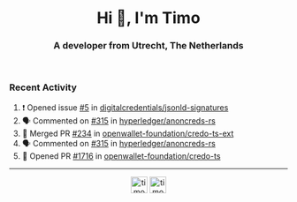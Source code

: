 <h1 align="center">Hi 👋, I'm Timo</h1>
<h3 align="center">A developer from Utrecht, The Netherlands</h3>
<br/>
<!-- https://github.com/rahuldkjain/github-profile-readme-generator --!>

<!--  <p align="left"><img src="https://github-readme-stats.vercel.app/api?username=timoglastra&show_icons=true&count_private=true&" alt="timoglastra" /></p> --!>

<!--
Github language stats
<p align="left"><img src="https://github-readme-stats.vercel.app/api/top-langs/?username=timoglastra&layout=compact" alt="timoglastra" /><p>
-->

<!-- Codestats language stats -->
<!-- <p align="left"><img src="https://codestats-readme.vercel.app/api/top-langs/?username=timoglastra&layout=compact&language_count=12" alt="timoglastra" /><p>    --!>
  
<h3>Recent Activity</h3>

<!--START_SECTION:activity-->
1. ❗ Opened issue [#5](https://github.com/digitalcredentials/jsonld-signatures/issues/5) in [digitalcredentials/jsonld-signatures](https://github.com/digitalcredentials/jsonld-signatures)
2. 🗣 Commented on [#315](https://github.com/hyperledger/anoncreds-rs/issues/315#issuecomment-1917378680) in [hyperledger/anoncreds-rs](https://github.com/hyperledger/anoncreds-rs)
3. 🎉 Merged PR [#234](https://github.com/openwallet-foundation/credo-ts-ext/pull/234) in [openwallet-foundation/credo-ts-ext](https://github.com/openwallet-foundation/credo-ts-ext)
4. 🗣 Commented on [#315](https://github.com/hyperledger/anoncreds-rs/issues/315#issuecomment-1917194020) in [hyperledger/anoncreds-rs](https://github.com/hyperledger/anoncreds-rs)
5. 💪 Opened PR [#1716](https://github.com/openwallet-foundation/credo-ts/pull/1716) in [openwallet-foundation/credo-ts](https://github.com/openwallet-foundation/credo-ts)
<!--END_SECTION:activity-->

---

<p align="center">
<a href="https://twitter.com/timoglastra" target="blank"><img align="center" src="https://cdn.jsdelivr.net/npm/simple-icons@3.0.1/icons/twitter.svg" alt="timoglastra" height="30" width="30" /></a>
<a href="https://linkedin.com/in/timoglastra" target="blank"><img align="center" src="https://cdn.jsdelivr.net/npm/simple-icons@3.0.1/icons/linkedin.svg" alt="timoglastra" height="30" width="30" /></a>
</p>




